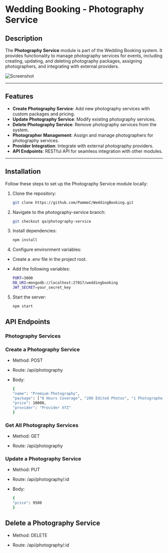 # Wedding Booking - Photography Service

## Description

The **Photography Service** module is part of the Wedding Booking system. It provides functionality to manage photography services for events, including creating, updating, and deleting photography packages, assigning photographers, and integrating with external providers.

![Screenshot](https://via.placeholder.com/800x400) <!-- Replace with an actual project screenshot -->

---

## Features

- **Create Photography Service**: Add new photography services with custom packages and pricing.
- **Update Photography Service**: Modify existing photography services.
- **Delete Photography Service**: Remove photography services from the system.
- **Photographer Management**: Assign and manage photographers for photography services.
- **Provider Integration**: Integrate with external photography providers.
- **API Endpoints**: RESTful API for seamless integration with other modules.

---

## Installation

Follow these steps to set up the Photography Service module locally:

1. Clone the repository:
   ```bash
   git clone https://github.com/PammeC/WeddingBooking.git

2. Navigate to the photography-service branch:
    ```bash
    git checkout qa/photography-service
    ```
3. Install dependencies:
    ```bash
    npm install
    ```
4. Configure environment variables:

- Create a .env file in the project root.

- Add the following variables:
    ```bash
    PORT=3000
    DB_URI=mongodb://localhost:27017/weddingbooking
    JWT_SECRET=your_secret_key
    ```
5. Start the server:
    ```bash
    npm start
    ```

## API Endpoints
### Photography Services
### Create a Photography Service
- Method: POST

- Route: /api/photography

- Body:

    ```bash
    {
    "name": "Premium Photography",
    "package": ["8 Hours Coverage", "200 Edited Photos", "1 Photographer"],
    "price": 10000,
    "provider": "Provider XYZ"
    }
    ```

### Get All Photography Services
- Method: GET

- Route: /api/photography

### Update a Photography Service
- Method: PUT

- Route: /api/photography/:id

- Body:
    ```bash
    {
    "price": 9500
    }
    ```

## Delete a Photography Service
- Method: DELETE

- Route: /api/photography/:id